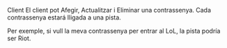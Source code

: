 Client
El client pot Afegir, Actualitzar i Eliminar una contrassenya.
Cada contrassenya estará lligada a una pista.

Per exemple, si vull la meva contrassenya per entrar al LoL, la pista podría ser Riot.